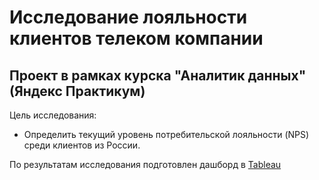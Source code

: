 # Исследование лояльности клиентов телеком компании
## Проект в рамках курска "Аналитик данных" (Яндекс Практикум)

Цель исследования:
* Определить текущий уровень потребительской лояльности (NPS) среди клиентов из России. 

По результатам исследования подготовлен дашборд в [Tableau](https://public.tableau.com/app/profile/anton.morenko/viz/Telecom-NPSRussia/NPSRussia)
